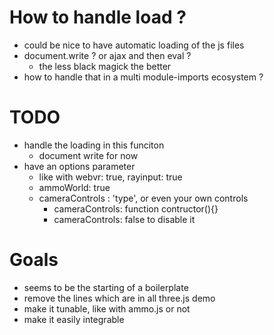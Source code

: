 # How to handle load ?
- could be nice to have automatic loading of the js files
- document.write ? or ajax and then eval ?
  - the less black magick the better
- how to handle that in a multi module-imports ecosystem ?


# TODO
- handle the loading in this funciton
  - document write for now
- have an options parameter
  - like with webvr: true, rayinput: true
  - ammoWorld: true
  - cameraControls : 'type', or even your own controls
    - cameraControls: function contructor(){}
    - cameraControls: false to disable it

# Goals
- seems to be the starting of a boilerplate
- remove the lines which are in all three.js demo
- make it tunable, like with ammo.js or not
- make it easily integrable
